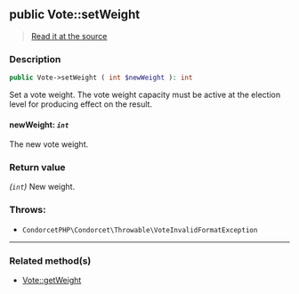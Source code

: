 ## public Vote::setWeight

> [Read it at the source](https://github.com/julien-boudry/Condorcet/blob/master/src/Vote.php#L717)

### Description    

```php
public Vote->setWeight ( int $newWeight ): int
```

Set a vote weight. The vote weight capacity must be active at the election level for producing effect on the result.
    

#### **newWeight:** *`int`*   
The new vote weight.    


### Return value   

*(`int`)* New weight.



### Throws:   

* ```CondorcetPHP\Condorcet\Throwable\VoteInvalidFormatException``` 

---------------------------------------

### Related method(s)      

* [Vote::getWeight](/Docs/api-reference/Vote%20Class/Vote--getWeight.md)    
